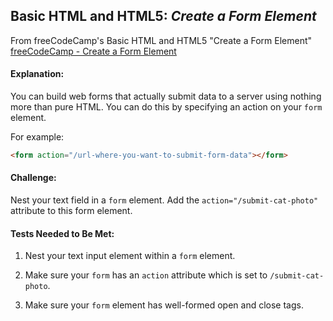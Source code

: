 ## Basic HTML and HTML5: *Create a Form Element*
From freeCodeCamp's Basic HTML and HTML5 "Create a Form Element"
[freeCodeCamp - Create a Form Element](https://beta.freecodecamp.org/en/challenges/basic-html-and-html5/create-a-form-element)

#### **Explanation:**

You can build web forms that actually submit data to a server using nothing more than pure HTML. You can do this by specifying an action on your `form` element.

For example:
``` html
<form action="/url-where-you-want-to-submit-form-data"></form>
```

#### **Challenge:**

Nest your text field in a `form` element. Add the `action="/submit-cat-photo"` attribute to this form element.

#### **Tests Needed to Be Met:**

1. Nest your text input element within a `form` element.

2. Make sure your `form` has an `action` attribute which is set to `/submit-cat-photo`.

3. Make sure your `form` element has well-formed open and close tags.
